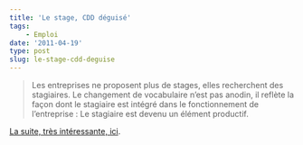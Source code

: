 ```yaml
---
title: 'Le stage, CDD déguisé'
tags:
    - Emploi
date: '2011-04-19'
type: post
slug: le-stage-cdd-deguise
---
```


> Les entreprises ne proposent plus de stages, elles recherchent des stagiaires. Le changement de vocabulaire n’est pas anodin, il reflète la façon dont le stagiaire est intégré dans le fonctionnement de l’entreprise&nbsp;: Le stagiaire est devenu un élément productif.

[La suite, très intéressante, ici](https://n.survol.fr/n/petit-stage-entre-amis ("Petit stage entre amis" sur le blog d'Eric Daspet)).
